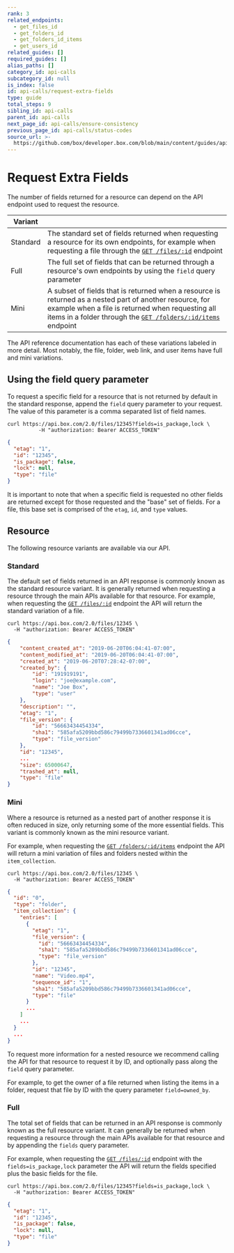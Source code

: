 ```yaml
---
rank: 3
related_endpoints:
  - get_files_id
  - get_folders_id
  - get_folders_id_items
  - get_users_id
related_guides: []
required_guides: []
alias_paths: []
category_id: api-calls
subcategory_id: null
is_index: false
id: api-calls/request-extra-fields
type: guide
total_steps: 9
sibling_id: api-calls
parent_id: api-calls
next_page_id: api-calls/ensure-consistency
previous_page_id: api-calls/status-codes
source_url: >-
  https://github.com/box/developer.box.com/blob/main/content/guides/api-calls/request-extra-fields.md
---
```

# Request Extra Fields

The number of fields returned for a resource can depend on the API endpoint used
to request the resource.

<!-- markdownlint-disable line-length -->

| Variant  |                                                                                                                                                                                                                                                                  |
| -------- | ---------------------------------------------------------------------------------------------------------------------------------------------------------------------------------------------------------------------------------------------------------------- |
| Standard | The standard set of fields returned when requesting a resource for its own endpoints, for example when requesting a file through the [`GET /files/:id`](endpoint://get_files_id) endpoint                                                                        |
| Full     | The full set of fields that can be returned through a resource's own endpoints by using the `field` query parameter                                                                                                                                              |
| Mini     | A subset of fields that is returned when a resource is returned as a nested part of another resource, for example when a file is returned when requesting all items in a folder through the [`GET /folders/:id/items`](endpoint://get_folders_id_items) endpoint |

<!-- markdownlint-enable line-length -->

The API reference documentation has each of these variations labeled in more
detail. Most notably, the file, folder, web link, and user items have full and
mini variations.

## Using the field query parameter

To request a specific field for a resource that is not returned by default in
the standard response, append the `field` query parameter to your request. The
value of this parameter is a comma separated list of field names.

```curl
curl https://api.box.com/2.0/files/12345?fields=is_package,lock \
          -H "authorization: Bearer ACCESS_TOKEN"
```

```json
{
  "etag": "1",
  "id": "12345",
  "is_package": false,
  "lock": null,
  "type": "file"
}
```

<Message type='notice'>

It is important to note that when a specific field is requested no other
fields are returned except for those requested and the "base" set of fields.
For a file, this base set is comprised of the `etag`, `id`, and `type` values.

</Message>

## Resource

The following resource variants are available via our API.

### Standard

The default set of fields returned in an API response is commonly known as the
standard resource variant. It is generally returned when requesting a resource
through the main APIs available for that resource. For example, when requesting
the [`GET /files/:id`](endpoint://get_files_id) endpoint the API will return
the standard variation of a file.

```curl
curl https://api.box.com/2.0/files/12345 \
  -H "authorization: Bearer ACCESS_TOKEN"
```

```json
{
    "content_created_at": "2019-06-20T06:04:41-07:00",
    "content_modified_at": "2019-06-20T06:04:41-07:00",
    "created_at": "2019-06-20T07:28:42-07:00",
    "created_by": {
        "id": "191919191",
        "login": "joe@example.com",
        "name": "Joe Box",
        "type": "user"
    },
    "description": "",
    "etag": "1",
    "file_version": {
        "id": "56663434454334",
        "sha1": "585afa5209bbd586c79499b7336601341ad06cce",
        "type": "file_version"
    },
    "id": "12345",
    ...
    "size": 65000647,
    "trashed_at": null,
    "type": "file"
}
```

### Mini

Where a resource is returned as a nested part of another response it is often
reduced in size, only returning some of the more essential fields. This variant
is commonly known as the mini resource variant.

For example, when requesting the
[`GET /folders/:id/items`](endpoint://get_folders_id_items) endpoint the API
will return a mini variation of files and folders nested within the `item_collection`.

```curl
curl https://api.box.com/2.0/files/12345 \
  -H "authorization: Bearer ACCESS_TOKEN"
```

```json
{
  "id": "0",
  "type": "folder",
  "item_collection": {
    "entries": [
      {
        "etag": "1",
        "file_version": {
          "id": "56663434454334",
          "sha1": "585afa5209bbd586c79499b7336601341ad06cce",
          "type": "file_version"
        },
        "id": "12345",
        "name": "Video.mp4",
        "sequence_id": "1",
        "sha1": "585afa5209bbd586c79499b7336601341ad06cce",
        "type": "file"
      }
      ...
    ]
    ...
  }
  ...
}
```

<Message type='notice'>

To request more information for a nested resource we recommend calling the
API for that resource to request it by ID, and optionally pass along the
`field` query parameter.

For example, to get the owner of a file returned when listing the items in a
folder, request that file by ID with the query parameter `field=owned_by`.

</Message>

### Full

The total set of fields that can be returned in an API response is commonly known
as the full resource variant. It can generally be returned when requesting a resource
through the main APIs available for that resource and by appending the `fields`
query parameter.

For example, when requesting the [`GET /files/:id`](endpoint://get_files_id)
endpoint with the `fields=is_package,lock` parameter the API will return the fields
specified plus the basic fields for the file.

```curl
curl https://api.box.com/2.0/files/12345?fields=is_package,lock \
  -H "authorization: Bearer ACCESS_TOKEN"
```

```json
{
  "etag": "1",
  "id": "12345",
  "is_package": false,
  "lock": null,
  "type": "file"
}
```
